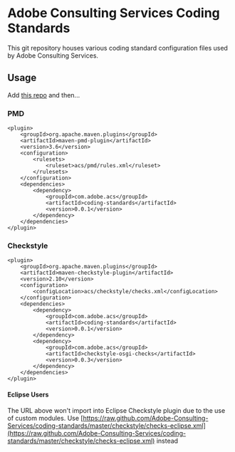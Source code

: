 # Adobe Consulting Services Coding Standards

This git repository houses various coding standard configuration files used by Adobe Consulting Services.

## Usage

Add [this repo](http://repo.adobe.com/) and then...

### PMD

	<plugin>
	    <groupId>org.apache.maven.plugins</groupId>
	    <artifactId>maven-pmd-plugin</artifactId>
	    <version>3.6</version>
	    <configuration>
	        <rulesets>
	            <ruleset>acs/pmd/rules.xml</ruleset>
	        </rulesets>
	    </configuration>
	    <dependencies>
	        <dependency>
	            <groupId>com.adobe.acs</groupId>
	            <artifactId>coding-standards</artifactId>
	            <version>0.0.1</version>
	        </dependency>
	    </dependencies>
	</plugin>

### Checkstyle

	<plugin>
	    <groupId>org.apache.maven.plugins</groupId>
	    <artifactId>maven-checkstyle-plugin</artifactId>
	    <version>2.10</version>
	    <configuration>
	        <configLocation>acs/checkstyle/checks.xml</configLocation>
	    </configuration>
        <dependencies>
            <dependency>
                <groupId>com.adobe.acs</groupId>
                <artifactId>coding-standards</artifactId>
                <version>0.0.1</version>
            </dependency>
            <dependency>
                <groupId>com.adobe.acs</groupId>
                <artifactId>checkstyle-osgi-checks</artifactId>
                <version>0.0.3</version>
            </dependency>
        </dependencies>
	</plugin>

#### Eclipse Users

The URL above won't import into Eclipse Checkstyle plugin due to the use of custom modules. Use [https://raw.github.com/Adobe-Consulting-Services/coding-standards/master/checkstyle/checks-eclipse.xml](https://raw.github.com/Adobe-Consulting-Services/coding-standards/master/checkstyle/checks-eclipse.xml) instead
